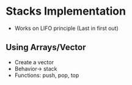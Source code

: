 # Stacks Implementation
- Works on LIFO principle (Last in first out)

## Using Arrays/Vector
- Create a vector
- Behavior-> stack
- Functions: push, pop, top

